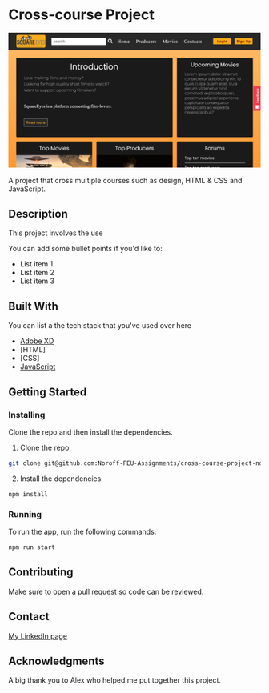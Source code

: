 # Cross-course Project

![image](https://github.com/Noroff-FEU-Assignments/cross-course-project-norbadboy/blob/main/images/Homepage%20SquareEyes.png)

A project that cross multiple courses such as design, HTML & CSS and JavaScript. 

## Description

This project involves the use 

You can add some bullet points if you'd like to:

- List item 1
- List item 2
- List item 3

## Built With

You can list a the tech stack that you've used over here

- [Adobe XD](https://www.adobe.com/no/products/xd.html)
- [HTML]
- [CSS]
- [JavaScript](https://www.javascript.com/)

## Getting Started

### Installing

Clone the repo and then install the dependencies.

1. Clone the repo:

```bash
git clone git@github.com:Noroff-FEU-Assignments/cross-course-project-norbadboy.git
```

2. Install the dependencies:

```
npm install
```

### Running

To run the app, run the following commands:

```bash
npm run start
```

## Contributing
 
Make sure to open a pull request so code can be reviewed.

## Contact

[My LinkedIn page](https://www.linkedin.com/in/thong-trong-ho-bb2100b4)

## Acknowledgments

A big thank you to Alex who helped me put together this project.
